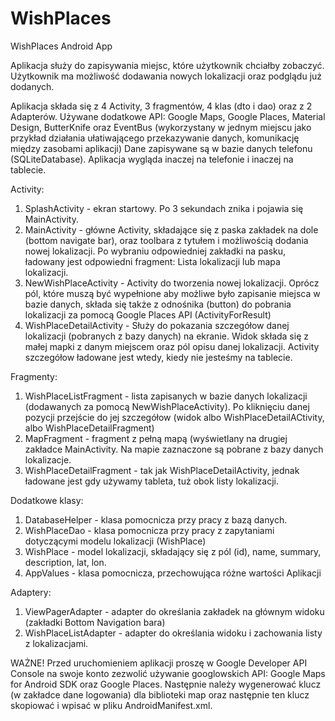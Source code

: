 # WishPlaces
WishPlaces Android App

Aplikacja służy do zapisywania miejsc, które użytkownik chciałby zobaczyć. Użytkownik ma możliwość dodawania nowych lokalizacji oraz
podglądu już dodanych.

Aplikacja składa się z 4 Activity, 3 fragmentów, 4 klas (dto i dao) oraz z 2 Adapterów.
Używane dodatkowe API: Google Maps, Google Places, Material Design, ButterKnife oraz EventBus (wykorzystany w jednym miejscu jako przykład działania ułatiwającego przekazywanie danych, komunikację między zasobami aplikacji)
Dane zapisywane są w bazie danych telefonu (SQLiteDatabase).
Aplikacja wygląda inaczej na telefonie i inaczej na tablecie.

Activity:
1. SplashActivity - ekran startowy. Po 3 sekundach znika i pojawia się MainActivity.
2. MainActivity - główne Activity, składające się z paska zakładek na dole (bottom navigate bar), oraz toolbara z tytułem i możliwością
dodania nowej lokalizacji.
Po wybraniu odpowiedniej zakładki na pasku, ładowany jest odpowiedni fragment: Lista lokalizacji lub mapa lokalizacji.
3. NewWishPlaceActivity - Activity do tworzenia nowej lokalizacji. Oprócz pól, które muszą być wypełnione aby możliwe było zapisanie
miejsca w bazie danych, składa się także z odnośnika (button) do pobrania lokalizacji za pomocą Google Places API (ActivityForResult)
4. WishPlaceDetailActivity - Służy do pokazania szczegółow danej lokalizacji (pobranych z bazy danych) na ekranie. Widok składa się 
z małej mapki z danym miejscem oraz pól opisu danej lokalizacji. Activity szczegółow ładowane jest wtedy, kiedy nie jesteśmy na tablecie.

Fragmenty:
1. WishPlaceListFragment - lista zapisanych w bazie danych lokalizacji (dodawanych za pomocą NewWishPlaceActivity). Po kliknięciu danej pozycji
przejście do jej szczegółow (widok albo WishPlaceDetailACtivity, albo WishPlaceDetailFragment)
2. MapFragment - fragment z pełną mapą (wyświetlany na drugiej zakładce MainActivity. Na mapie zaznaczone są pobrane z bazy danych lokalizacje.
3. WishPlaceDetailFragment - tak jak WishPlaceDetailActivity, jednak ładowane jest gdy używamy tableta, tuż obok listy lokalizacji.

Dodatkowe klasy:
1. DatabaseHelper - klasa pomocnicza przy pracy z bazą danych.
2. WishPlaceDao - klasa pomocnicza przy pracy z zapytaniami dotyczącymi modelu lokalizacji (WishPlace)
3. WishPlace - model lokalizacji, składający się z pól (id), name, summary, description, lat, lon.
4. AppValues - klasa pomocnicza, przechowująca różne wartości Aplikacji

Adaptery:
1. ViewPagerAdapter - adapter do określania zakładek na głównym widoku (zakładki Bottom Navigation bara)
2. WishPlaceListAdapter - adapter do określania widoku i zachowania listy z lokalizacjami.


WAŻNE!
Przed uruchomieniem aplikacji proszę w Google Developer API Console na swoje konto zezwolić używanie googlowskich API: Google Maps for Android SDK oraz Google Places. Następnie należy wygenerować klucz (w zakładce dane logowania) dla biblioteki map oraz następnie ten klucz skopiować i wpisać w pliku AndroidManifest.xml.
